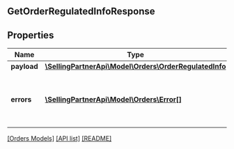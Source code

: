 ## GetOrderRegulatedInfoResponse

## Properties

Name | Type | Description | Notes
------------ | ------------- | ------------- | -------------
**payload** | [**\SellingPartnerApi\Model\Orders\OrderRegulatedInfo**](OrderRegulatedInfo.md) |  | [optional]
**errors** | [**\SellingPartnerApi\Model\Orders\Error[]**](Error.md) | A list of error responses returned when a request is unsuccessful. | [optional]

[[Orders Models]](../) [[API list]](../../Api) [[README]](../../../README.md)
